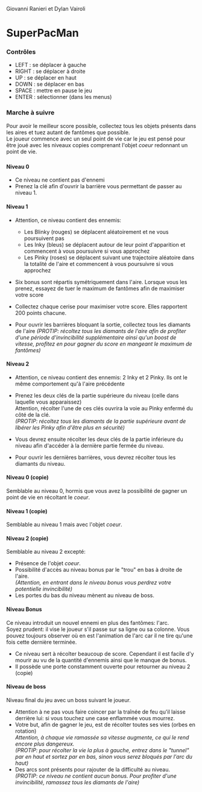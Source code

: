 Giovanni Ranieri et Dylan Vairoli
# SuperPacMan
### Contrôles
* LEFT : se déplacer à gauche
* RIGHT : se déplacer à droite
* UP : se déplacer en haut
* DOWN : se déplacer en bas
* SPACE : mettre en pause le jeu
* ENTER : sélectionner (dans les menus)

### Marche à suivre
Pour avoir le meilleur score possible, collectez tous les objets présents dans les aires 
et tuez autant de fantômes que possible.  
Le joueur commence avec un seul point de vie car le jeu est pensé pour être joué avec les niveaux copies comprenant
l'objet *coeur* redonnant un point de vie.
###

#### Niveau 0
* Ce niveau ne contient pas d'ennemi
* Prenez la clé afin d'ouvrir la barrière vous permettant de passer au niveau 1.

#### Niveau 1
* Attention, ce niveau contient des ennemis:
    * Les Blinky (rouges) se déplacent aléatoirement et ne vous poursuivent pas
    * Les Inky (bleus) se déplacent autour de leur point d'apparition et commencent à vous poursuivre si vous approchez
    * Les Pinky (roses) se déplacent suivant une trajectoire aléatoire dans la totalité de l'aire 
    et commencent à vous poursuivre si vous approchez

* Six bonus sont répartis symétriquement dans l'aire. Lorsque vous les prenez, essayez de tuer le maximum de fantômes
afin de maximiser votre score
* Collectez chaque cerise pour maximiser votre score. Elles rapportent 200 points chacune.
* Pour ouvrir les barrières bloquant la sortie, collectez tous les diamants de l'aire
*(PROTIP: récoltez tous les diamants de l'aire afin de profiter d'une période d'invincibilité supplémentaire 
ainsi qu'un boost de vitesse, profitez en pour gagner du score en mangeant le maximum de fantômes)*

#### Niveau 2
* Attention, ce niveau contient des ennemis: 2 Inky et 2 Pinky. Ils ont le même comportement qu'à l'aire précédente

* Prenez les deux clés de la partie supérieure du niveau (celle dans laquelle vous apparaissez)  
Attention, récolter l'une de ces clés ouvrira la voie au Pinky enfermé du côté de la clé.  
*(PROTIP: récoltez tous les diamants de la partie supérieure avant de libérer les Pinky afin d'être plus en sécurité)*
* Vous devrez ensuite récolter les deux clés de la partie inférieure du niveau afin d'accéder à la dernière partie
fermée du niveau.
* Pour ouvrir les dernières barrières, vous devrez récolter tous les diamants du niveau.

#### Niveau 0 (copie)
Semblable au niveau 0, hormis que vous avez la possibilité de gagner un point de vie en récoltant le *coeur*.

#### Niveau 1 (copie)
Semblable au niveau 1 mais avec l'objet *coeur*.

#### Niveau 2 (copie)
Semblable au niveau 2 excepté:
* Présence de l'objet *coeur*.
* Possibilité d'accès au niveau bonus par le "trou" en bas à droite de l'aire.  
  *(Attention, en entrant dans le niveau bonus vous perdrez votre potentielle invincibilité)*
* Les portes du bas du niveau mènent au niveau de boss.

#### Niveau Bonus
Ce niveau introduit un nouvel ennemi en plus des fantômes: l'arc.  
Soyez prudent: il vise le joueur s'il passe sur sa ligne ou sa colonne. Vous pouvez toujours observer où en est
l'animation de l'arc car il ne tire qu'une fois cette dernière terminée.
* Ce niveau sert à récolter beaucoup de score. Cependant il est facile d'y mourir au vu de la quantité d'ennemis
ainsi que le manque de bonus. 
* Il possède une porte constamment ouverte pour retourner au niveau 2 (copie)

#### Niveau de boss
Niveau final du jeu avec un boss suivant le joueur. 
* Attention à ne pas vous faire coincer par la traînée de feu qu'il laisse derrière lui: 
si vous touchez une case enflammée vous mourrez.
* Votre but, afin de gagner le jeu, est de récolter toutes ses vies (orbes en rotation)  
    *Attention, à chaque vie ramassée sa vitesse augmente, ce qui le rend encore plus dangereux.*  
    *(PROTIP: pour récolter la vie la plus à gauche, entrez dans le "tunnel" par en haut et sortez par en bas,
     sinon vous serez bloqués par l'arc du haut)* 
* Des arcs sont présents pour rajouter de la difficulté au niveau.  
*(PROTIP: ce niveau ne contient aucun bonus. Pour profiter d'une invincibilité, ramassez tous les diamants de l'aire)*
